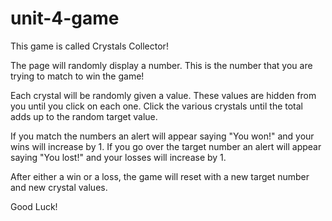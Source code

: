 # unit-4-game

This game is called Crystals Collector!

The page will randomly display a number. This is the number that you are trying to match to win the game!

Each crystal will be randomly given a value. These values are hidden from you until you click on each one.
Click the various crystals until the total adds up to the random target value.

If you match the numbers an alert will appear saying "You won!" and your wins will increase by 1.
If you go over the target number an alert will appear saying "You lost!" and your losses will increase by 1.

After either a win or a loss, the game will reset with a new target number and new crystal values.

Good Luck!